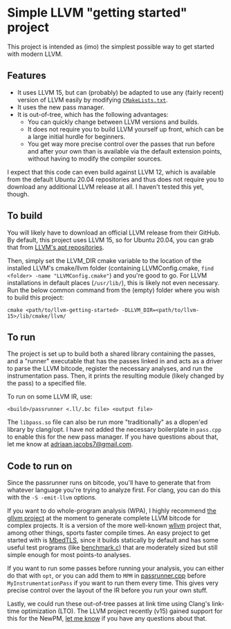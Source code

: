 # Simple LLVM "getting started" project

This project is intended as (imo) the simplest possible way to get started with modern LLVM. 

## Features
* It uses LLVM 15, but can (probably) be adapted to use any (fairly recent) version of LLVM easily by modifying [`CMakeLists.txt`](CMakeLists.txt). 
* It uses the new pass manager.
* It is out-of-tree, which has the following advantages:
    * You can quickly change between LLVM versions and builds.
    * It does not require you to build LLVM yourself up front, which can be a large initial hurdle for beginners.
    * You get way more precise control over the passes that run before and after your own than is available via the default extension points, without having to modify the compiler sources.

I expect that this code can even build against LLVM 12, which is available from the default Ubuntu 20.04 repositories and thus does not require you to download any additional LLVM release at all. I haven't tested this yet, though.

## To build
You will likely have to download an official LLVM release from their GitHub. By default, this project uses LLVM 15, so for Ubuntu 20.04, you can grab that from [LLVM's apt repositories](https://apt.llvm.org/).

Then, simply set the LLVM_DIR cmake variable to the location of the installed LLVM's cmake/llvm folder (containing LLVMConfig.cmake, `find <folder> -name "LLVMConfig.cmake"`) and you're good to go. For LLVM installations in default places (`/usr/lib/`), this is likely not even necessary. Run the below common command from the (empty) folder where you wish to build this project:
```
cmake <path/to/llvm-getting-started> -DLLVM_DIR=<path/to/llvm-15>/lib/cmake/llvm/
```

## To run
The project is set up to build both a shared library containing the passes, and a "runner" executable that has the passes linked in and acts as a driver to parse the LLVM bitcode, register the necessary analyses, and run the instrumentation pass. Then, it prints the resulting module (likely changed by the pass) to a specified file.

To run on some LLVM IR, use:
```
<build>/passrunner <.ll/.bc file> <output file>
```

The `libpass.so` file can also be run more "traditionally" as a dlopen'ed library by clang/opt. I have not added the necessary boilerplate in `pass.cpp` to enable this for the new pass manager. If you have questions about that, let me know at adriaan.jacobs7@gmail.com.

## Code to run on
Since the passrunner runs on bitcode, you'll have to generate that from whatever language you're trying to analyze first. For clang, you can do this with the `-S -emit-llvm` options.

If you want to do whole-program analysis (WPA), I highly recommend [the gllvm project](https://github.com/SRI-CSL/gllvm) at the moment to generate complete LLVM bitcode for complex projects. It is a version of the more well-known [wllvm](https://github.com/travitch/whole-program-llvm) project that, among other things, sports faster compile times. An easy project to get started with is [MbedTLS](https://github.com/Mbed-TLS/mbedtls), since it builds statically by default and has some useful test programs (like [benchmark.c](https://github.com/Mbed-TLS/mbedtls/blob/development/programs/test/benchmark.c)) that are moderately sized but still simple enough for most points-to analyses.

If you want to run some passes before running your analysis, you can either do that with `opt`, or you can add them to `MPM` in [passrunner.cpp](passrunner.cpp) before `MyInstrumentationPass` if you want to run them every time. This gives very precise control over the layout of the IR before you run your own stuff.

Lastly, we could run these out-of-tree passes at link time using Clang's link-time optimization (LTO). The LLVM project recently (v15) gained support for this for the NewPM, [let me know](mailto:adriaan.jacobs7@gmail.com) if you have any questions about that.
